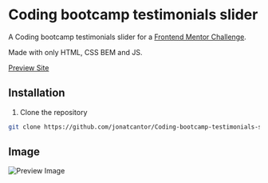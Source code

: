 # Coding bootcamp testimonials slider

A Coding bootcamp testimonials slider for a [Frontend Mentor Challenge](https://www.frontendmentor.io/challenges/coding-bootcamp-testimonials-slider-4FNyLA8JL).

Made with only HTML, CSS BEM and JS.

[Preview Site](https://jonatcantor.github.io/Coding-bootcamp-testimonials-slider/)

## Installation

1. Clone the repository
``` bash
git clone https://github.com/jonatcantor/Coding-bootcamp-testimonials-slider.git
```

## Image

![Preview Image](https://res.cloudinary.com/dz209s6jk/image/upload/q_auto,w_800/Screenshots/gjb8o7cldabnp8hpkhmg.jpg)
